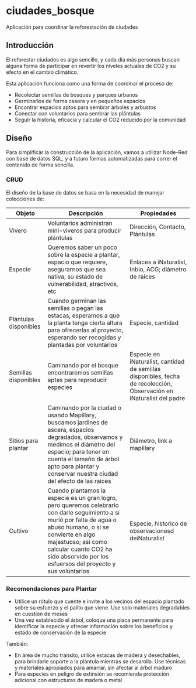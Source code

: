 # ciudades_bosque
Aplicación para coordinar la reforestación de ciudades

## Introducción

El reforestar ciudades es algo sencillo, y cada día más personas buscan alguna forma de participar en revertir los niveles actuales de CO2 y su efecto en el cambio climático.

Esta aplicación funciona como una forma de coordinar el proceso de:

- Recolectar semillas de bosques y parques urbanos
- Germinarlos de forma casera y en pequeños espacios
- Encontrar espacios aptos para sembrar árboles y arbustos
- Conectar con voluntarios para sembrar las plántulas
- Seguir la historia, eficacia y calcular el CO2 reducido por la comunidad

## Diseño

Para simplificar la construcción de la aplicación, vamos a utilizar Node-Red con base de datos SQL, y a futuro formas automatizadas para correr el contenido de forma sencilla.

### CRUD

El diseño de la base de datos se basa en la necesidad de manejar colecciones de:

|Objeto|Descripción|Propiedades|
|------|-----------|-----------|
|Vivero|Voluntarios administran mini-viveros para producir plántulas|Dirección, Contacto, Plántulas|
|Especie|Queremos saber un poco sobre la especie a plantar, espacio que requiere, asegurarnos que sea nativa, su estado de vulnerabilidad, atractivos, etc|Enlaces a iNaturalist, Inbio, ACG; diámetro de raíces|
|Plántulas disponibles|Cuando germinan las semillas o pegan las estacas, esperamos a que la planta tenga cierta altura para ofrecerlas al proyecto, esperando ser recogidas y plantadas por voluntarios|Especie, cantidad|
|Semillas disponibles|Caminando por el bosque encontraremos semillas aptas para reproducir especies|Especie en iNaturalist, cantidad de semillas disponibles, fecha de recolección, Observación en iNaturalist del padre|
|Sitios para plantar|Caminando por la ciudad o usando Mapillary, buscamos jardines de ascera, espacios degradados, observamos y medimos el diámetro del espacio; para tener en cuenta el tamaño de árbol apto para plantar y conservar nuestra ciudad del efecto de las raices|Diámetro, link a mapillary|
|Cultivo|Cuando plantamos la especie es un gran logro, pero queremos celebrarlo con darle seguimiento a si murió por falta de agua o abuso humano, o si se convierte en algo majestuoso; así como calcular cuanto CO2 ha sido absorvido por los esfuersos del proyecto y sus voluntarios|Especie, historico de observacionesd deiNaturalist|

### Recomendaciones para Plantar

- Utilice un rótulo que cuente e invite a los vecinos del espacio plantado sobre su esfuerzo y el palito que viene. Use solo materiales degradables en cuestión de meses
- Una vez establecido el árbol, coloque una placa permanente para identificar la especie y ofrecer información sobre los beneficios y estado de conservación de la especie

También:

- En área de mucho tránsito, utilice estacas de madera y desechables, para brindarle soporte a la plántula mientras se desarolla. Use técnicas y materiales apropiados para amarrar, sin afectar al árbol maduro
- Para especies en peligro de extinsión se recomienda protección adicional con estructuras de madera o metal
